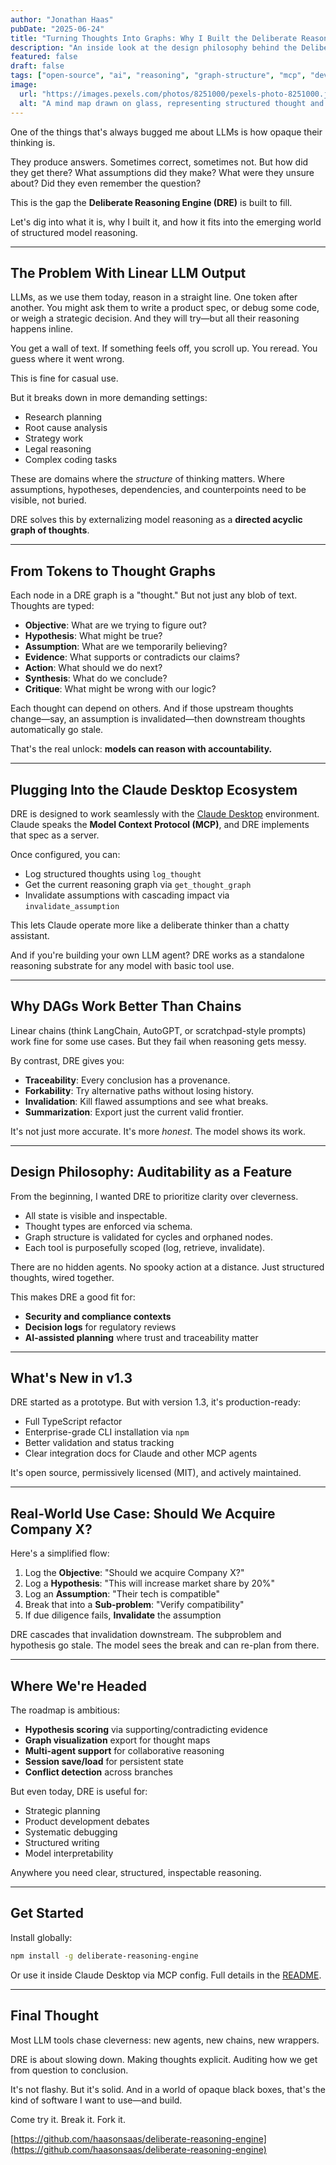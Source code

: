 ```yaml
---
author: "Jonathan Haas"
pubDate: "2025-06-24"
title: "Turning Thoughts Into Graphs: Why I Built the Deliberate Reasoning Engine"
description: "An inside look at the design philosophy behind the Deliberate Reasoning Engine, a structured thought graph for large language models—and how it changes the game for AI reasoning transparency."
featured: false
draft: false
tags: ["open-source", "ai", "reasoning", "graph-structure", "mcp", "developer-tools"]
image:
  url: "https://images.pexels.com/photos/8251000/pexels-photo-8251000.jpeg?auto=compress&cs=tinysrgb&w=1260&h=750&dpr=2"
  alt: "A mind map drawn on glass, representing structured thought and graph-based reasoning"
---
```


One of the things that's always bugged me about LLMs is how opaque their thinking is.

They produce answers. Sometimes correct, sometimes not. But how did they get there? What assumptions did they make? What were they unsure about? Did they even remember the question?

This is the gap the **Deliberate Reasoning Engine (DRE)** is built to fill.

Let's dig into what it is, why I built it, and how it fits into the emerging world of structured model reasoning.

---

## The Problem With Linear LLM Output

LLMs, as we use them today, reason in a straight line. One token after another. You might ask them to write a product spec, or debug some code, or weigh a strategic decision. And they will try—but all their reasoning happens inline.

You get a wall of text. If something feels off, you scroll up. You reread. You guess where it went wrong.

This is fine for casual use.

But it breaks down in more demanding settings:

* Research planning
* Root cause analysis
* Strategy work
* Legal reasoning
* Complex coding tasks

These are domains where the *structure* of thinking matters. Where assumptions, hypotheses, dependencies, and counterpoints need to be visible, not buried.

DRE solves this by externalizing model reasoning as a **directed acyclic graph of thoughts**.

---

## From Tokens to Thought Graphs

Each node in a DRE graph is a "thought." But not just any blob of text. Thoughts are typed:

* **Objective**: What are we trying to figure out?
* **Hypothesis**: What might be true?
* **Assumption**: What are we temporarily believing?
* **Evidence**: What supports or contradicts our claims?
* **Action**: What should we do next?
* **Synthesis**: What do we conclude?
* **Critique**: What might be wrong with our logic?

Each thought can depend on others. And if those upstream thoughts change—say, an assumption is invalidated—then downstream thoughts automatically go stale.

That's the real unlock: **models can reason with accountability.**

---

## Plugging Into the Claude Desktop Ecosystem

DRE is designed to work seamlessly with the [Claude Desktop](https://www.anthropic.com/index/claude-desktop) environment. Claude speaks the **Model Context Protocol (MCP)**, and DRE implements that spec as a server.

Once configured, you can:

* Log structured thoughts using `log_thought`
* Get the current reasoning graph via `get_thought_graph`
* Invalidate assumptions with cascading impact via `invalidate_assumption`

This lets Claude operate more like a deliberate thinker than a chatty assistant.

And if you're building your own LLM agent? DRE works as a standalone reasoning substrate for any model with basic tool use.

---

## Why DAGs Work Better Than Chains

Linear chains (think LangChain, AutoGPT, or scratchpad-style prompts) work fine for some use cases. But they fail when reasoning gets messy.

By contrast, DRE gives you:

* **Traceability**: Every conclusion has a provenance.
* **Forkability**: Try alternative paths without losing history.
* **Invalidation**: Kill flawed assumptions and see what breaks.
* **Summarization**: Export just the current valid frontier.

It's not just more accurate. It's more *honest*. The model shows its work.

---

## Design Philosophy: Auditability as a Feature

From the beginning, I wanted DRE to prioritize clarity over cleverness.

* All state is visible and inspectable.
* Thought types are enforced via schema.
* Graph structure is validated for cycles and orphaned nodes.
* Each tool is purposefully scoped (log, retrieve, invalidate).

There are no hidden agents. No spooky action at a distance. Just structured thoughts, wired together.

This makes DRE a good fit for:

* **Security and compliance contexts**
* **Decision logs** for regulatory reviews
* **AI-assisted planning** where trust and traceability matter

---

## What's New in v1.3

DRE started as a prototype. But with version 1.3, it's production-ready:

* Full TypeScript refactor
* Enterprise-grade CLI installation via `npm`
* Better validation and status tracking
* Clear integration docs for Claude and other MCP agents

It's open source, permissively licensed (MIT), and actively maintained.

---

## Real-World Use Case: Should We Acquire Company X?

Here's a simplified flow:

1. Log the **Objective**: "Should we acquire Company X?"
2. Log a **Hypothesis**: "This will increase market share by 20%"
3. Log an **Assumption**: "Their tech is compatible"
4. Break that into a **Sub-problem**: "Verify compatibility"
5. If due diligence fails, **Invalidate** the assumption

DRE cascades that invalidation downstream. The subproblem and hypothesis go stale. The model sees the break and can re-plan from there.

---

## Where We're Headed

The roadmap is ambitious:

* **Hypothesis scoring** via supporting/contradicting evidence
* **Graph visualization** export for thought maps
* **Multi-agent support** for collaborative reasoning
* **Session save/load** for persistent state
* **Conflict detection** across branches

But even today, DRE is useful for:

* Strategic planning
* Product development debates
* Systematic debugging
* Structured writing
* Model interpretability

Anywhere you need clear, structured, inspectable reasoning.

---

## Get Started

Install globally:

```bash
npm install -g deliberate-reasoning-engine
```

Or use it inside Claude Desktop via MCP config. Full details in the [README](https://github.com/haasonsaas/deliberate-reasoning-engine).

---

## Final Thought

Most LLM tools chase cleverness: new agents, new chains, new wrappers.

DRE is about slowing down. Making thoughts explicit. Auditing how we get from question to conclusion.

It's not flashy. But it's solid. And in a world of opaque black boxes, that's the kind of software I want to use—and build.

Come try it. Break it. Fork it.

[https://github.com/haasonsaas/deliberate-reasoning-engine](https://github.com/haasonsaas/deliberate-reasoning-engine)